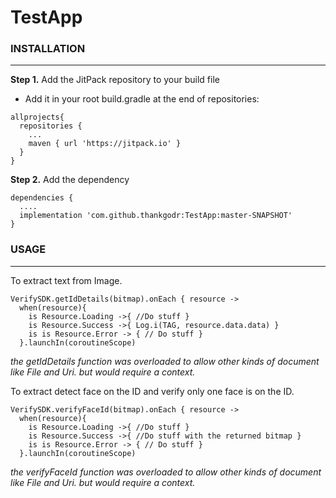 # TestApp

### **INSTALLATION**
---

**Step 1.** Add the JitPack repository to your build file

 - Add it in your root build.gradle at the end of repositories:
```
allprojects{
  repositories {
    ...
    maven { url 'https://jitpack.io' }
  }
}
```

**Step 2.** Add the dependency
```
dependencies {
  ....
  implementation 'com.github.thankgodr:TestApp:master-SNAPSHOT'
}
```

### **USAGE**
---
To extract text from Image. 
```
VerifySDK.getIdDetails(bitmap).onEach { resource ->
  when(resource){
    is Resource.Loading ->{ //Do stuff }
    is Resource.Success ->{ Log.i(TAG, resource.data.data) }
    is is Resource.Error -> { // Do stuff }
  }.launchIn(coroutineScope)
```
*the getIdDetails function was overloaded to allow other kinds of document like File and Uri. but would require a context.*

To extract detect face on the ID and verify only one face is on the ID.
```
VerifySDK.verifyFaceId(bitmap).onEach { resource ->
  when(resource){
    is Resource.Loading ->{ //Do stuff }
    is Resource.Success ->{ //Do stuff with the returned bitmap }
    is is Resource.Error -> { // Do stuff }
  }.launchIn(coroutineScope)
```
*the verifyFaceId function was overloaded to allow other kinds of document like File and Uri. but would require a context.*


 
